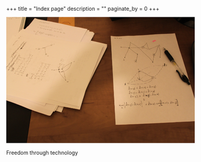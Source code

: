 +++
title = "Index page"
description = ""
paginate_by = 0
+++

![Freedomlayer](example_calc.png)

Freedom through technology

